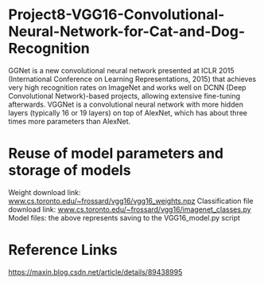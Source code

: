 # Project8-VGG16-Convolutional-Neural-Network-for-Cat-and-Dog-Recognition
GGNet is a new convolutional neural network presented at ICLR 2015 (International Conference on Learning Representations, 2015) that achieves very high recognition rates on ImageNet and works well on DCNN (Deep Convolutional Network)-based projects, allowing extensive fine-tuning afterwards. VGGNet is a convolutional neural network with more hidden layers (typically 16 or 19 layers) on top of AlexNet, which has about three times more parameters than AlexNet.

# Reuse of model parameters and storage of models
Weight download link: www.cs.toronto.edu/~frossard/vgg16/vgg16_weights.npz
Classification file download link: www.cs.toronto.edu/~frossard/vgg16/imagenet_classes.py
Model files: the above represents saving to the VGG16_model.py script

# Reference Links
https://maxin.blog.csdn.net/article/details/89438995
